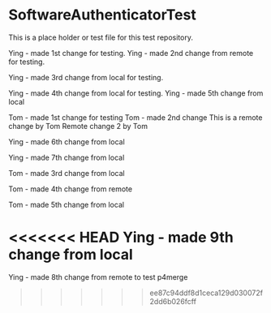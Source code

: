 SoftwareAuthenticatorTest
=========================
This is a place holder or test file for this test repository.

Ying - made 1st change for testing.
Ying - made 2nd change from remote for testing.

Ying - made 3rd change from local for testing.

Ying - made 4th change from local for testing.
Ying - made 5th change from local

Tom - made 1st change for testing
Tom - made 2nd change 
This is a remote change by Tom
Remote change 2 by Tom

Ying - made 6th change from local

Ying - made 7th change from local

Tom - made 3rd change from local

Tom - made 4th change from remote

Tom - made 5th change from local

<<<<<<< HEAD
Ying - made 9th change from local
=======
Ying - made 8th change from remote to test p4merge
>>>>>>> ee87c94ddf8d1ceca129d030072f2dd6b026fcff
